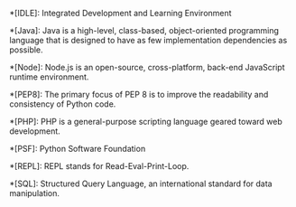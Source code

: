 *[IDLE]: Integrated Development and Learning Environment

*[Java]: Java is a high-level, class-based, object-oriented programming language that is designed to have as few implementation dependencies as possible.

*[Node]: Node.js is an open-source, cross-platform, back-end JavaScript runtime environment.

*[PEP8]: The primary focus of PEP 8 is to improve the readability and consistency of Python code.

*[PHP]: PHP is a general-purpose scripting language geared toward web development.

*[PSF]: Python Software Foundation


*[REPL]: REPL stands for Read-Eval-Print-Loop.

*[SQL]: Structured Query Language, an international standard for data manipulation.


